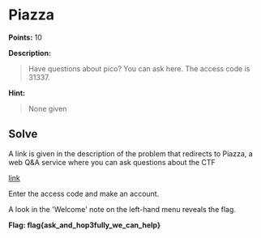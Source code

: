# Piazza
**Points:** 10

**Description:**
>Have questions about pico? You can ask here. The access code is 31337.

**Hint:**
> None given

## Solve
A link is given in the description of the problem that redirects to Piazza, a web Q&A service where you can ask questions about the CTF

[link](https://piazza.com/picoctf/spring2017/31337 "picoCTF Piazza")

Enter the access code and make an account.

A look in the 'Welcome' note on the left-hand menu reveals the flag.

**Flag: flag{ask_and_hop3fully_we_can_help}**
